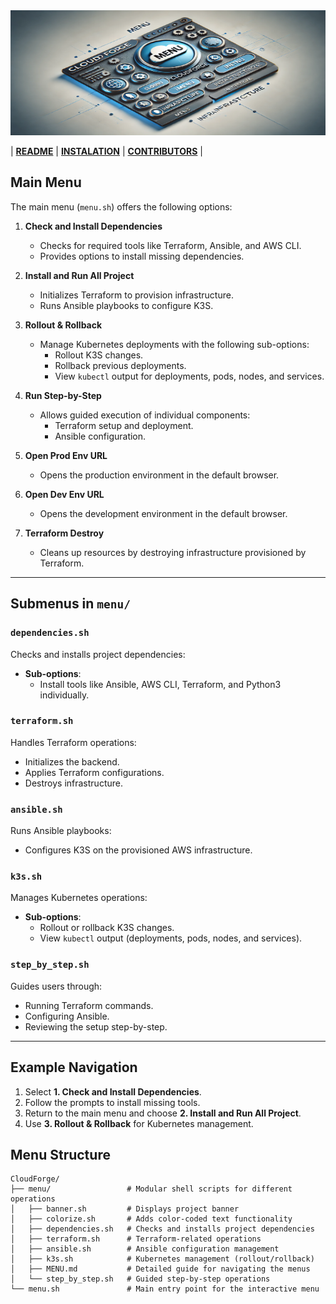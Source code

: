 <img src="../assets/MENU.png" alt="README" style="width: 100%; height: 200px; object-fit: fit;">

| **[README](../README.md)** | **[INSTALATION](../INSTALATION.md)** | **[CONTRIBUTORS](../CONTRIBUTORS.md)** |

## Main Menu

The main menu (`menu.sh`) offers the following options:

1. **Check and Install Dependencies**  
   - Checks for required tools like Terraform, Ansible, and AWS CLI.
   - Provides options to install missing dependencies.
   
2. **Install and Run All Project**  
   - Initializes Terraform to provision infrastructure.
   - Runs Ansible playbooks to configure K3S.

3. **Rollout & Rollback**  
   - Manage Kubernetes deployments with the following sub-options:
     - Rollout K3S changes.
     - Rollback previous deployments.
     - View `kubectl` output for deployments, pods, nodes, and services.

4. **Run Step-by-Step**  
   - Allows guided execution of individual components:
     - Terraform setup and deployment.
     - Ansible configuration.

5. **Open Prod Env URL**  
   - Opens the production environment in the default browser.

6. **Open Dev Env URL**  
   - Opens the development environment in the default browser.

7. **Terraform Destroy**  
   - Cleans up resources by destroying infrastructure provisioned by Terraform.

---

## Submenus in `menu/`

### `dependencies.sh`
Checks and installs project dependencies:
- **Sub-options**:
  - Install tools like Ansible, AWS CLI, Terraform, and Python3 individually.

### `terraform.sh`
Handles Terraform operations:
- Initializes the backend.
- Applies Terraform configurations.
- Destroys infrastructure.

### `ansible.sh`
Runs Ansible playbooks:
- Configures K3S on the provisioned AWS infrastructure.

### `k3s.sh`
Manages Kubernetes operations:
- **Sub-options**:
  - Rollout or rollback K3S changes.
  - View `kubectl` output (deployments, pods, nodes, and services).

### `step_by_step.sh`
Guides users through:
- Running Terraform commands.
- Configuring Ansible.
- Reviewing the setup step-by-step.

---

## Example Navigation

1. Select **1. Check and Install Dependencies**.
2. Follow the prompts to install missing tools.
3. Return to the main menu and choose **2. Install and Run All Project**.
4. Use **3. Rollout & Rollback** for Kubernetes management.

## Menu Structure
```plantext
CloudForge/
├── menu/                 # Modular shell scripts for different operations
│   ├── banner.sh         # Displays project banner
│   ├── colorize.sh       # Adds color-coded text functionality
│   ├── dependencies.sh   # Checks and installs project dependencies
│   ├── terraform.sh      # Terraform-related operations
│   ├── ansible.sh        # Ansible configuration management
│   ├── k3s.sh            # Kubernetes management (rollout/rollback)
│   ├── MENU.md           # Detailed guide for navigating the menus
│   └── step_by_step.sh   # Guided step-by-step operations
└── menu.sh               # Main entry point for the interactive menu        
```